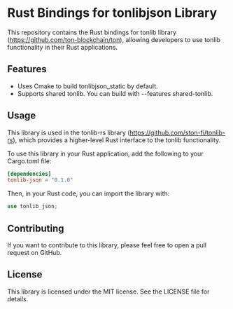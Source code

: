 # Rust Bindings for tonlibjson Library

This repository contains the Rust bindings for tonlib library (https://github.com/ton-blockchain/ton), allowing developers to use tonlib functionality in their Rust applications.

## Features
* Uses Cmake to build tonlibjson_static by default.
* Supports shared tonlib. You can build with --features shared-tonlib.

## Usage
This library is used in the tonlib-rs library (https://github.com/ston-fi/tonlib-rs), which provides a higher-level Rust interface to the tonlib functionality.

To use this library in your Rust application, add the following to your Cargo.toml file:

```toml
[dependencies]
tonlib-json = "0.1.0"
```

Then, in your Rust code, you can import the library with:

```rust
use tonlib_json;
```

## Contributing

If you want to contribute to this library, please feel free to open a pull request on GitHub.

## License
This library is licensed under the MIT license. See the LICENSE file for details.